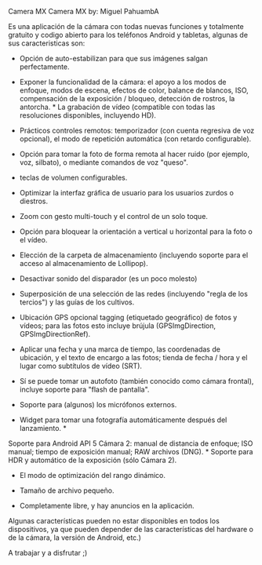 Camera MX
Camera MX 
by: Miguel PahuambA


Es una aplicación de la cámara con todas nuevas funciones y totalmente gratuito y codigo abierto para los teléfonos Android y tabletas, algunas de sus caracteristicas son: 

* Opción de auto-estabilizan para que sus imágenes salgan perfectamente. 

* Exponer la funcionalidad de la cámara: el apoyo a los modos de enfoque, modos de escena, efectos de color, balance de blancos, ISO, compensación de la exposición / bloqueo, detección de rostros, la antorcha. * La grabación de vídeo (compatible con todas las resoluciones disponibles, incluyendo HD).

 * Prácticos controles remotos: temporizador (con cuenta regresiva de voz opcional), el modo de repetición automática (con retardo configurable). 

* Opción para tomar la foto de forma remota al hacer ruido (por ejemplo, voz, silbato), o mediante comandos de voz "queso". 

* teclas de volumen configurables. 

* Optimizar la interfaz gráfica de usuario para los usuarios zurdos o diestros. 

* Zoom con gesto multi-touch y el control de un solo toque. 

* Opción para bloquear la orientación a vertical u horizontal para la foto o el vídeo. 

* Elección de la carpeta de almacenamiento (incluyendo soporte para el acceso al almacenamiento de Lollipop). 

* Desactivar sonido del disparador (es un poco molesto)

* Superposición de una selección de las redes (incluyendo "regla de los tercios") y las guías de los cultivos. 

* Ubicación GPS opcional tagging (etiquetado geográfico) de fotos y vídeos; para las fotos esto incluye brújula (GPSImgDirection, GPSImgDirectionRef). 

* Aplicar una fecha y una marca de tiempo, las coordenadas de ubicación, y el texto de encargo a las fotos; tienda de fecha / hora y el lugar como subtítulos de vídeo (SRT). 

* Sí se puede tomar un autofoto (también conocido como cámara frontal), incluye soporte para "flash de pantalla". 

* Soporte para (algunos) los micrófonos externos. 

* Widget para tomar una fotografía automáticamente después del lanzamiento. *

 Soporte para Android API 5 Cámara 2: manual de distancia de enfoque; ISO manual; tiempo de exposición manual; RAW archivos (DNG). * Soporte para HDR y automático de la exposición (sólo Cámara 2). 

* El modo de optimización del rango dinámico.

 * Tamaño de archivo pequeño.

 * Completamente libre, y hay anuncios en la aplicación. 


Algunas características pueden no estar disponibles en todos los dispositivos, ya que pueden depender de las características del hardware o de la cámara, la versión de Android, etc.)

A trabajar y a disfrutar ;)
